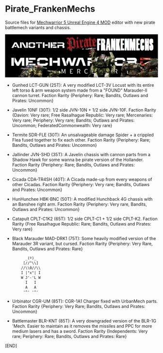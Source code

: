 # Pirate_FrankenMechs
Source files for [Mechwarrior 5 Unreal Engine 4 MOD](https://www.nexusmods.com/mechwarrior5mercenaries/mods/886) editor with new pirate battlemech variants and chassis.

![Frankenmech logo](Pirate_FrankenMechs/Resources/logo.png)

- Gunhed LCT-GUN (25T): A very modified LCT-3V Locust with its entire left torso & arm weapon system made from a "FOUND" Marauder-II cannon turret. Faction Rarity  {Periphery: Rare; Bandits, Outlaws and Pirates: Uncommon}

- Javelin 10NF (30T): 1/2 side JVN-10N + 1/2 side JVN-10F. Faction Rarity  {Davion: Very rare; Free Rasalhague Republic: Very rare; Mercenaries: Very rare; Periphery: Very rare; Bandits; Outlaws and Pirates: Uncommon; FederatedCommonwealth: Very rare}

- Termite SDR-FLE (30T): An unsalvageable damage Spider + a crippled Flea fused together to fix each other. Faction Rarity  {Periphery: Rare; Bandits, Outlaws and Pirates: Uncommon}

- Jallinder JVN-SHD (35T): A Javelin chassis with cannon parts from a Shadow Hawk for some wanna be pirate version of the Hollander. Faction Rarity  {Periphery: Rare; Bandits, Outlaws and Pirates: Uncommon}

- Cicada CDA-TR4SH (40T): A Cicada made-up from every weapons of other Cicadas. Faction Rarity  {Periphery: Very rare; Bandits, Outlaws and Pirates: Uncommon}

- HunHunchee HBK-BNC (50T): A modified Hunchback 4G chassis with an Banshee right arm. Faction Rarity  {Periphery: Very rare, Bandits, Outlaws and Pirates: Uncommon}

- Catapult CPLT-C1K2 (65T): 1/2 side CPLT-C1 + 1/2 side CPLT-K2. Faction Rarity  {Free Rasalhague Republic: Rare; Bandits, Outlaws and Pirates: Very rare}

- Black Marauder MAD-DRK1 (75T): Some heavily modified version of the Marauder 3R variant, but cursed. Faction Rarity  {Periphery: Very Rare, Bandits, Outlaws and Pirates: Rare}

            _(º)_
           [//^\\]
          //\\0//\\
          I |"x"| I
          W J'-'L W
            I   I
            A   A
           '^' '^'
- Urbinator CGR-UM (85T): CGR-1A1 Charger fixed with UrbanMech parts. Faction Rarity  {Periphery: Very Rare; Bandits, Outlaws and Pirates: Uncommon}

- Battlemaster BLR-KNT (85T): A very downgraded version of the BLR-1G 'Mech. Easier to maintain as it removes the missiles and PPC for more medium lasers and has a sword. Faction Rarity  {Independents: Very rare; Periphery: Rare; Bandits, Outlaws and Pirates: Rare}

[END]
